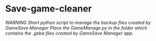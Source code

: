 # Save-game-cleaner
<em>WARNING<em>
Short python script to manage the backup files created by GameSave Manager
Place the GameManage.py in the folder which contains the .gsba files created by GameSave Manager app.
